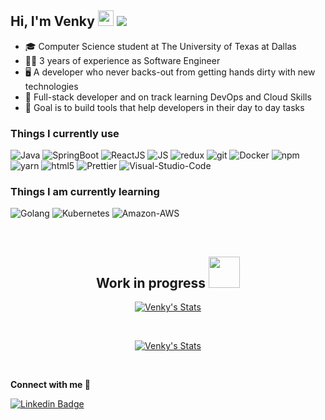 <h2>
  Hi, I'm Venky
  <img src="https://media.giphy.com/media/hvRJCLFzcasrR4ia7z/giphy.gif" width="25px">
  <img src="https://page-views.glitch.me/badge?page_id=kaluva-venky.kaluva-venky">
</h2>


  - 🎓 Computer Science student at The University of Texas at Dallas
  - 👨‍💻 3 years of experience as Software Engineer
  - 🖥 A developer who never backs-out from getting hands dirty with new technologies
  - 💪 Full-stack developer and on track learning DevOps and Cloud Skills
  - 🎯 Goal is to build tools that help developers in their day to day tasks


<h3>Things I currently use</h3>
<p>
  <img alt="Java" src="https://img.shields.io/badge/-Java-007396?style=flat-square&logo=java" />
  <img alt="SpringBoot" src="https://img.shields.io/badge/-SpringBoot-6DB33F?style=flat-square&logo=spring&logoColor=white" />
  <img alt="ReactJS" src="https://img.shields.io/badge/-ReactJS-45b8d8?style=flat-square&logo=react&logoColor=white" />
  <img alt="JS" src="https://img.shields.io/badge/-JavaScript-F7DF1E?style=flat-square&logo=JavaScript&logoColor=black" />
  <img alt="redux" src="https://img.shields.io/badge/-Redux-764ABC?style=flat-square&logo=redux&logoColor=white" />
  <img alt="git" src="https://img.shields.io/badge/-Git-F05032?style=flat-square&logo=git&logoColor=white" />
  <img alt="Docker" src="https://img.shields.io/badge/-Docker-2496ED?style=flat-square&logo=docker&logoColor=white" />
  <img alt="npm" src="https://img.shields.io/badge/-NPM-CB3837?style=flat-square&logo=npm&logoColor=white" />
  <img alt="yarn" src="https://img.shields.io/badge/-Yarn-2C8EBB?style=flat-square&logo=Yarn&logoColor=white" />
  <img alt="html5" src="https://img.shields.io/badge/-HTML5-E34F26?style=flat-square&logo=html5&logoColor=white" />
  <img alt="Prettier" src="https://img.shields.io/badge/-Prettier-F7B93E?style=flat-square&logo=prettier&logoColor=white" />
  <img alt="Visual-Studio-Code" src="https://img.shields.io/badge/-Visual_Studio_Code-007ACC?style=flat-square&logo=visual-studio-code&logoColor=white" /> 
</p>

<h3>Things I am currently learning</h3>
<p>
  <img alt="Golang" src="https://img.shields.io/badge/-GoLang-00ADD8?style=flat-square&logo=go&logoColor=white" />
  <img alt="Kubernetes" src="https://img.shields.io/badge/-Kubernetes-326CE5?style=flat-square&logo=kubernetes&logoColor=white" />
  <img alt="Amazon-AWS" src="https://img.shields.io/badge/-Amazon_AWS-232F3E?style=flat-square&logo=amazon-aws&logoColor=white" />
</p>

<br/>
<h2 align="center">Work in progress <img src="https://media.giphy.com/media/jSKBmKkvo2dPQQtsR1/giphy.gif" width="50px"></h2>
<p align="center">
  <a href="https://github.com/kaluva-venky" class="rich-diff-level-one">
    <img src="https://github-readme-stats.vercel.app/api?username=kaluva-venky&count_private=true&hide=stars&show_icons=true&theme=buefy&include_all_commits=true" alt="Venky's Stats" >
  </a>
</p>

<br>

<p align="center">
  <a href="https://github.com/kaluva-venky">
    <img src="https://github-readme-stats.vercel.app/api/top-langs/?username=kaluva-venky&count_private=true&layout=compact" alt="Venky's Stats" >
  </a>
</p>

<br>

<p>
  <strong>Connect with me 🤝</strong>
</p>

[![Linkedin Badge](https://img.shields.io/badge/-vkaluva-blue?style=flat&logo=Linkedin&logoColor=white&link=https://www.linkedin.com/in/vkaluva)](https://www.linkedin.com/in/vkaluva)
